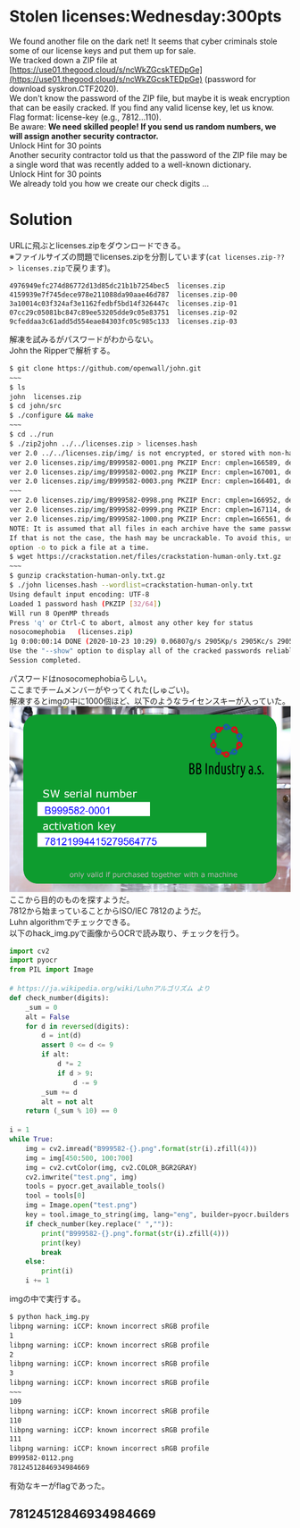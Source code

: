 # Stolen licenses:Wednesday:300pts
We found another file on the dark net! It seems that cyber criminals stole some of our license keys and put them up for sale.  
We tracked down a ZIP file at [https://use01.thegood.cloud/s/ncWkZGcskTEDpGe](https://use01.thegood.cloud/s/ncWkZGcskTEDpGe) (password for download syskron.CTF2020).  
We don't know the password of the ZIP file, but maybe it is weak encryption that can be easily cracked. If you find any valid license key, let us know.  
Flag format: license-key (e.g., 7812…110).  
Be aware: **We need skilled people! If you send us random numbers, we will assign another security contractor.**  
Unlock Hint for 30 points  
Another security contractor told us that the password of the ZIP file may be a single word that was recently added to a well-known dictionary.  
Unlock Hint for 30 points  
We already told you how we create our check digits …  

# Solution
URLに飛ぶとlicenses.zipをダウンロードできる。  
※ファイルサイズの問題でlicenses.zipを分割しています(`cat licenses.zip-?? > licenses.zip`で戻ります)。  
```text
4976949efc274d86772d13d85dc21b1b7254bec5  licenses.zip
4159939e7f745dece978e211088da90aae46d787  licenses.zip-00
3a10014c03f324af3e1162fedbf5bd14f326447c  licenses.zip-01
07cc29c05081bc847c89ee53205dde9c05e83751  licenses.zip-02
9cfeddaa3c61add5d554eae84303fc05c985c133  licenses.zip-03
```
解凍を試みるがパスワードがわからない。  
John the Ripperで解析する。  
```bash
$ git clone https://github.com/openwall/john.git
~~~
$ ls
john  licenses.zip
$ cd john/src
$ ./configure && make
~~~
$ cd ../run
$ ./zip2john ../../licenses.zip > licenses.hash
ver 2.0 ../../licenses.zip/img/ is not encrypted, or stored with non-handled compression type
ver 2.0 licenses.zip/img/B999582-0001.png PKZIP Encr: cmplen=166589, decmplen=169105, crc=7DA4BFEE type=8
ver 2.0 licenses.zip/img/B999582-0002.png PKZIP Encr: cmplen=167001, decmplen=169545, crc=665E2878 type=8
ver 2.0 licenses.zip/img/B999582-0003.png PKZIP Encr: cmplen=166401, decmplen=168920, crc=395FD445 type=8
~~~
ver 2.0 licenses.zip/img/B999582-0998.png PKZIP Encr: cmplen=166952, decmplen=169430, crc=C263730D type=8
ver 2.0 licenses.zip/img/B999582-0999.png PKZIP Encr: cmplen=167114, decmplen=169580, crc=C60B117C type=8
ver 2.0 licenses.zip/img/B999582-1000.png PKZIP Encr: cmplen=166561, decmplen=169031, crc=916E6193 type=8
NOTE: It is assumed that all files in each archive have the same password.
If that is not the case, the hash may be uncrackable. To avoid this, use
option -o to pick a file at a time.
$ wget https://crackstation.net/files/crackstation-human-only.txt.gz
~~~
$ gunzip crackstation-human-only.txt.gz
$ ./john licenses.hash --wordlist=crackstation-human-only.txt
Using default input encoding: UTF-8
Loaded 1 password hash (PKZIP [32/64])
Will run 8 OpenMP threads
Press 'q' or Ctrl-C to abort, almost any other key for status
nosocomephobia   (licenses.zip)
1g 0:00:00:14 DONE (2020-10-23 10:29) 0.06807g/s 2905Kp/s 2905Kc/s 2905KC/s northtexasbusinesses..notabiltity
Use the "--show" option to display all of the cracked passwords reliably
Session completed.
```
パスワードはnosocomephobiaらしい。  
ここまでチームメンバーがやってくれた(しゅごい)。  
解凍するとimgの中に1000個ほど、以下のようなライセンスキーが入っていた。  
![B999582-0001.png](images/B999582-0001.png)  
ここから目的のものを探すようだ。  
7812から始まっていることからISO/IEC 7812のようだ。  
Luhn algorithmでチェックできる。  
以下のhack_img.pyで画像からOCRで読み取り、チェックを行う。  
```python:hack_img.py
import cv2
import pyocr
from PIL import Image

# https://ja.wikipedia.org/wiki/Luhnアルゴリズム より
def check_number(digits):
    _sum = 0
    alt = False
    for d in reversed(digits):
        d = int(d)
        assert 0 <= d <= 9
        if alt:
            d *= 2
            if d > 9:
                d -= 9
        _sum += d
        alt = not alt
    return (_sum % 10) == 0

i = 1
while True:
    img = cv2.imread("B999582-{}.png".format(str(i).zfill(4)))
    img = img[450:500, 100:700]
    img = cv2.cvtColor(img, cv2.COLOR_BGR2GRAY)
    cv2.imwrite("test.png", img)
    tools = pyocr.get_available_tools()
    tool = tools[0]
    img = Image.open("test.png")
    key = tool.image_to_string(img, lang="eng", builder=pyocr.builders.DigitBuilder(tesseract_layout=6))
    if check_number(key.replace(" ","")):
        print("B999582-{}.png".format(str(i).zfill(4)))
        print(key)
        break
    else:
        print(i)
    i += 1
```
imgの中で実行する。  
```bash
$ python hack_img.py
libpng warning: iCCP: known incorrect sRGB profile
1
libpng warning: iCCP: known incorrect sRGB profile
2
libpng warning: iCCP: known incorrect sRGB profile
3
libpng warning: iCCP: known incorrect sRGB profile
~~~
109
libpng warning: iCCP: known incorrect sRGB profile
110
libpng warning: iCCP: known incorrect sRGB profile
111
libpng warning: iCCP: known incorrect sRGB profile
B999582-0112.png
78124512846934984669
```
有効なキーがflagであった。  

## 78124512846934984669